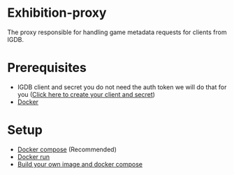 # Exhibition-proxy
The proxy responsible for handling game metadata requests for clients from IGDB.

# Prerequisites
- IGDB client and secret you do not need the auth token we will do that for you ([Click here to create your client and secret](https://api-docs.igdb.com/#getting-started))
- [Docker](https://www.docker.com/)

# Setup
- [Docker compose](docs/docker-compose-setup.md) (Recommended)
- [Docker run](docs/docker-run-setup.md)
- [Build your own image and docker compose](docs/docker-compose-own-image-setup)